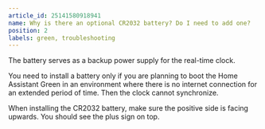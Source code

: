 ```yaml
---
article_id: 25141580918941
name: Why is there an optional CR2032 battery? Do I need to add one?
position: 2
labels: green, troubleshooting
---
```


The battery serves as a backup power supply for the real-time clock.

You need to install a battery only if you are planning to boot the Home Assistant Green in an environment where there is no internet connection for an extended period of time. Then the clock cannot synchronize.

When installing the CR2032 battery, make sure the positive side is facing upwards. You should see the plus sign on top.

